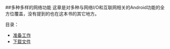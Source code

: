 ##多种多样的网络功能
这章是对多种与网络I/O和互联网相关的Android功能的全方位覆盖，没有提到的也在这本书的其它地方。

目录：
* [准备工作](https://github.com/jinyulei0710/The-Busy-Coder-s-Guide-to-Android-Development/blob/master/MiscellaneousNetworkCapabilities/Prerequisites.md)
* [下载文件](https://github.com/jinyulei0710/The-Busy-Coder-s-Guide-to-Android-Development/blob/master/MiscellaneousNetworkCapabilities/DownloadingFiles.md)
